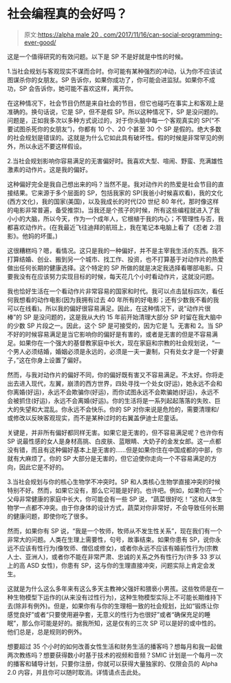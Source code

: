 # 社会编程真的会好吗？

> 原文:[https://alpha male 20 . com/2017/11/16/can-social-programming-ever-good/](https://alphamale20.com/2017/11/16/can-societal-programming-ever-good/)

这是一个值得研究的有效问题。以下是 SP 不是好就是中性的时候。

1.当社会规划与客观现实不谋而合时。你可能有某种强烈的冲动，认为你不应该试图谋杀你的女朋友。SP 告诉你，如果你成功了，你可能会进监狱。如果你不成功，SP 会告诉你，她可能不喜欢这样，离开你。

在这种情况下，社会节目仍然是来自社会的节目，但它也碰巧在事实上和客观上是准确的。换句话说，它是 SP，但不是假 SP。所以这种情况下，SP 是没问题的。问题是，正如我多次以多种方式说过的，对于你头脑中每一个客观真实的 SP(“不要试图杀死你的女朋友”)，你都有 10 个、20 个甚至 30 个 SP 是假的。绝大多数的社会规划是错误的。这就是为什么它如此具有破坏性。假的时候是非常罕见的例外，所以永远不要这样假设。

2.当社会规划影响你容易满足的无害偏好时。我喜欢大型、喧闹、野蛮、充满雄性激素的动作片。这是我的偏好。

这种偏好完全是我自己想出来的吗？当然不是。我对动作片的热爱是社会节目的直接结果。它来源于多个层面的 SP，包括我家的 SP(我爸小时候喜欢看)，我的文化(西方文化)，我的国家(美国)，以及我成长的时代(20 世纪 80 年代，那时像这样的电影非常普遍，备受推崇)。当我还是个孩子的时候，所有这些编程就进入了我小小的大脑，所以今天，作为一个成年人，它根植于我的内心；不管理性与否，我都喜欢动作片。(在我最近飞往迪拜的航班上，我在笔记本电脑上看了《忍者 2:泪影》。他妈的坏蛋。)

这很糟糕吗？嗯，看情况。这只是我的一种偏好，并不是主宰我生活的东西。我不打算结婚、创业、搬到另一个城市、找工作、投资，也不打算基于对动作片的热爱做出任何长期的健康选择。这个特定的 SP 所做的就是决定我选择看哪部电影。只要我没有在应该努力实现目标的时候，每天花几个小时看动作片，这就没问题。

我也恰好生活在一个看动作片非常容易的国家和时代。我可以点击鼠标四次，看任何我想看的动作电影(因为我拥有过去 40 年所有的好电影；还有少数我不看的我可以在线看)。所以我的偏好很容易满足。因此，在这种情况下，说“动作片很棒”的 SP 是没问题的，这是我从大约 15 年前开始清理大部分 SP 时留在我大脑中的少数 SP 片段之一。因此，这个 SP 是可接受的，因为它是 1。无害和 2。当 SP 不好的时候容易满足是当它影响你的偏好是有害的，或者是无害的但是不容易满足。如果你在一个强大的基督教家庭中长大，现在家庭和宗教的社会规划说，“一个男人必须结婚，婚姻必须是永远的，必须是一夫一妻制，只有处女才是一个好妻子，”这在你身上设置了偏好。

然而，与我对动作片的偏好不同，你的偏好既有害又不容易满足。不太好。你将走出去进入现代，左翼，崩溃的西方世界，四处寻找一个处女(好运)，她永远不会和你离婚(好运)，永远不会欺骗你(好运)，而你试图永远不会欺骗她(好运)，永远不会被抓住(好运)，永远不会离婚(好运)。你的生活将是一系列起起落落的失败、巨大的失望和大混乱。你永远不会快乐。你的 SP 对你来说是危险的，需要清理和/或修改以反映客观现实，而不是某种过时的右翼盖伊迪士尼童话。

关键是，并非所有偏好都同样无害。如果它是无害的，但不容易满足呢？也许你有 SP 说最性感的女人是身材高挑、白皮肤、蓝眼睛、大奶子的金发女郎。这一点都没有错，而且有这种偏好基本上是无害的……但是如果你住在中国成都的中部，你就有大麻烦了。你的 SP 大部分是无害的，但它迫使你走向一个不容易满足的方向，因此它是不好的。

3.当社会规划与你的核心生物学不冲突时。SP 和人类核心生物学直接冲突的时候特别不好。然而，如果它没有，那么它可能是好的。也许吧。例如，如果你在一个父母非常健康的家庭中长大，你可能会有一些 SP 说，“蔬菜很好吃！”这和人体生物学一点都不冲突。由于你身体的设计方式，蔬菜对你非常好，不会导致任何长期的健康问题，即使你吃了很多。

然而，如果你有 SP 说，“我是一个牧师，牧师从不发生性关系”，现在我们有一个非常大的问题。人类在生理上需要性，句号，故事结束。如果你患有 SP，说你永远不应该有性行为(像牧师、僧侣或修女)，或者你永远不应该有婚前性行为(宗教人士、亚洲人)，或者你不能在非常严肃、忠诚的关系之外有性行为(许多 33 岁以上的高 ASD 女性)，你患有 SP，这与你的生理直接冲突，问题实际上肯定会发生。

这就是为什么这么多年来有这么多天主教神父强奸和猥亵小男孩。这些牧师是在一种生物模型下运作的(从来没有过性行为)，这种生物模型实际上不可能长期维持下去(除非有例外)。但是，如果你有与你的生理相一致的社会规划，比如“锻炼让你感觉良好”或者“只要使用避孕套，无意义的性行为也很好”或者“确保充足的睡眠”，那么你可能是好的。据我所知，这是仅有的三次 SP 可以是好的或中性的。他们总是，总是规则的例外。

想要超过 35 个小时的如何改善女性生活和财务生活的播客吗？想每月和我一起做两次教练吗？想要获得数小时基于技术的视频和音频？SMIC 计划是一个每月一次的播客和辅导计划，只要你注册，你就可以获得大量独家的、仅限会员的 Alpha 2.0 内容，并且你可以随时取消。详情请点击此处。